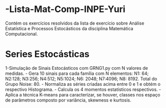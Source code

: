# -Lista-Mat-Comp-INPE-Yuri
Contém os exercícios resolvidos da lista de exercício sobre Análise Estatística e Processos Estocásticos da disciplina Matemática Computacional.

<h1>Series Estocásticas</h1>
1-Simulação de Sinais Estocásticos com GRNG1.py com N valores de medidas.
  - Gera 10 sinais para cada família com N elementos: 
    N1: 64; N2:128; N3:256; N4:512; N5:1024; N6: 2048; N7:4096; N8: 8192. Total do Grupo Noise: 80.
  - Normaliza as séries criadas acima entre 0 e 1 e obtém o respectivo Histograma. 
  - Calcula os 4 momentos estatísticos respectivos.
  - Aplica a técnica K-means para caracterizar, se houver, classes nos espaço de parâmetros composto por variância, skewness e kurtosis. 
